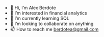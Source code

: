 - 👋 Hi, I’m Alex Berdote
- 👀 I’m interested in financial analytics
- 🌱 I’m currently learning SQL 
- 💞️ I’m looking to collaborate on anything
- 📫 How to reach me berdotea@gmail.com

<!---
diggy680/diggy680 is a ✨ special ✨ repository because its `README.md` (this file) appears on your GitHub profile.
You can click the Preview link to take a look at your changes.
--->
